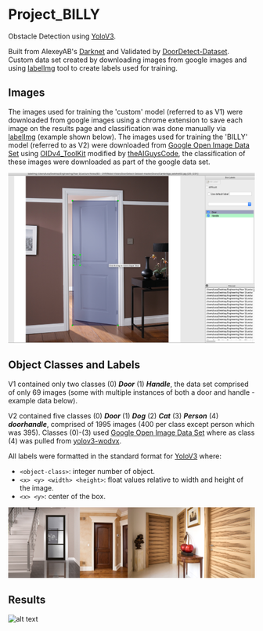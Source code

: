 # Project_BILLY

Obstacle Detection using <a href="https://pjreddie.com/darknet/yolo/" title="YoloV3">YoloV3</a>. 

Built from AlexeyAB's <a href="https://github.com/AlexeyAB/darknet" title="Darknet">Darknet</a> and Validated by <a href="https://github.com/MiguelARD/DoorDetect-Dataset" title="DoorDetect-Dataset">DoorDetect-Dataset</a>. Custom data set created by downloading images from google images and using <a href="https://github.com/heartexlabs/labelImg" title="labelImg">labelImg</a> tool to create labels used for training.

## Images
The images used for training the 'custom' model (referred to as V1) were downloaded from google images using a chrome extension to save each image on the results page and classification was done manually via <a href="https://github.com/heartexlabs/labelImg" title="labelImg">labelImg</a> (example shown below). The images used for training the 'BILLY' model (referred to as V2) were downloaded from <a href="https://storage.googleapis.com/openimages/web/index.html" title="Google Open Image Data Set">Google Open Image Data Set</a> using <a href="https://github.com/EscVM/OIDv4_ToolKit" title="OIDv4_ToolKit">OIDv4_ToolKit</a> modified by <a href="https://github.com/theAIGuysCode/OIDv4_ToolKit" title="theAIGuysCode">theAIGuysCode</a>, the classification of these images were  downloaded as part of the google data set.

![alt text](/readme_figures/DoorClassification.png)

## Object Classes and Labels

V1 contained only two classes (0) ***Door*** (1) ***Handle***, the data set comprised of only 69 images (some with multiple instances of both a door and handle - example data below).

V2 contained five classes (0) ***Door*** (1) ***Dog*** (2) ***Cat*** (3) ***Person*** (4) ***doorhandle***, comprised of 1995 images (400 per class except person which was 395). Classes (0)-(3) used <a href="https://storage.googleapis.com/openimages/web/index.html" title="Google Open Image Data Set">Google Open Image Data Set</a> where as class (4) was pulled from <a href="https://universe.roboflow.com/new-workspace-secnu/yolov3-wodvx/dataset/2" title="yolov3-wodvx">yolov3-wodvx</a>.

All labels were formatted in the standard format for <a href="https://pjreddie.com/darknet/yolo/" title="YoloV3">YoloV3</a> where:
* `<object-class>`: integer number of object.
* `<x> <y> <width> <height>`: float values relative to width and height of the image.
* `<x> <y>`: center of the box.

![alt text](/readme_figures/Samples.png)

## Results

![alt text](/readme_figures/ezgif-5-ea7bec4be2.gif)
